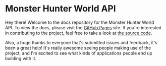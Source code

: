 # Monster Hunter World API
Hey there! Welcome to the docs repository for the Monster Hunter World API. To view the docs, please visit the [GitHub Pages](https://larttyler.github.io/MHWDB-Docs/) site. If you're interested in contributing to the project, feel free to take a look at [the source code](https://github.com/LartTyler/MHWDB-API).

Also, a huge thanks to everyone that's submitted issues and feedback, it's been a great help! It's really awesome seeing people making use of the project, and I'm excited to see what kinds of applications people end up building with it.